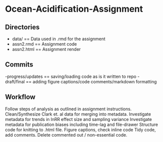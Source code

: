 # Ocean-Acidification-Assignment

## Directories
- data/     ==     Data used in .rmd for the assignment
- assn2.rmd   ==   Assignment code
- assn2.html  ==  Assignment render

## Commits
-progress/updates == saving/loading code as is it written to repo
-draft/final == adding figure captions/code comments/markdown formatting

## Workflow
Follow steps of analysis as outlined in assignment instructions. 
Clean/Synthesize Clark et. al data for merging into metadata. 
Investigate metadata for trends in lnRR effect size and sampling variance
Investigate metadata for publication biases including time-lag and file-drawer
Structure code for knitting to .html file. Figure captions, check inline code
Tidy code, add comments. Delete commented out / non-essential code.
